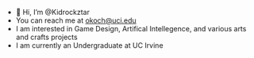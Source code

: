 - 👋 Hi, I’m @Kidrockztar
- You can reach me at okoch@uci.edu
- I am interested in Game Design, Artifical Intellegence, and various arts and crafts projects
- I am currently an Undergraduate at UC Irvine


